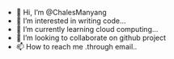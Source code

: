 - 👋 Hi, I’m @ChalesManyang
- 👀 I’m interested in writing code...
- 🌱 I’m currently learning cloud computing...
- 💞️ I’m looking to collaborate on github project
- 📫 How to reach me .through email..

<!---
ChalesManyang/ChalesManyang is a ✨ special ✨ repository because its `README.md` (this file) appears on your GitHub profile.
You can click the Preview link to take a look at your changes.
--->
